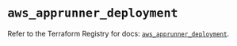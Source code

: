 # `aws_apprunner_deployment`

Refer to the Terraform Registry for docs: [`aws_apprunner_deployment`](https://registry.terraform.io/providers/hashicorp/aws/5.61.0/docs/resources/apprunner_deployment).
